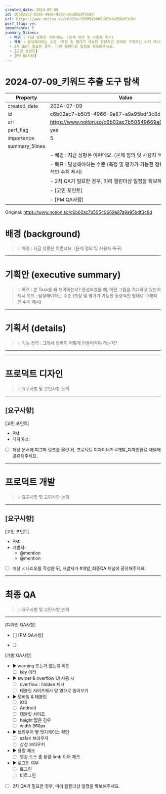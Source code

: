 ```yaml
---
created_date: 2024-07-09
id: c6b02ac7-b505-4966-9a87-a9a95bdf3c8d
url: https://www.notion.so/c6b02ac7b50549669a87a9a95bdf3c8d
perf_flag: yes
importance: 5
summary_5lines:
  - 배경 : 지금 상황은 이런데요. (문제 정의 및 사용자 욕구)
  - 목표 : 달성해야하는 수준 (측정 및 평가가 가능한 정량적인 형태로 구체적인 수치 제시)
  - 2차 QA가 필요한 경우, 미리 캘린더상 일정을 확보해주세요.
  - [고민 포인트]
  - [PM QA사항]
---
```


# 2024-07-09_키워드 추출 도구 탐색

| Property | Value |
| --- | --- |
| created_date | 2024-07-09 |
| id | c6b02ac7-b505-4966-9a87-a9a95bdf3c8d |
| url | https://www.notion.so/c6b02ac7b50549669a87a9a95bdf3c8d |
| perf_flag | yes |
| importance | 5 |
| summary_5lines | |
|  | - 배경 : 지금 상황은 이런데요. (문제 정의 및 사용자 욕구) |
|  | - 목표 : 달성해야하는 수준 (측정 및 평가가 가능한 정량적인 형태로 구체적인 수치 제시) |
|  | - 2차 QA가 필요한 경우, 미리 캘린더상 일정을 확보해주세요. |
|  | - [고민 포인트] |
|  | - [PM QA사항] |

Original: https://www.notion.so/c6b02ac7b50549669a87a9a95bdf3c8d

#  배경 (background)
> 💡 배경 : 지금 상황은 이런데요. (문제 정의 및 사용자 욕구)

  ---

#  기획안 (executive summary)
> 💡 목적 : 본 Task를 왜 해야하는지? 완성되었을 때, 어떤 그림을 기대하고 있는지 제시
목표 : 달성해야하는 수준 (측정 및 평가가 가능한 정량적인 형태로 구체적인 수치 제시)

  ---

#  기획서 (details)
> 💡 기능 정의 : 그래서 정확히 어떻게 만들어져야 하는지?

  ---

---

#  프로덕트 디자인
> 💡 요구사항 및 고민사항 논의

  ---
  [요구사항]
  - 
  [고민 포인트]
  - PM:
  - 디자이너: 
  - [ ] 해당 문서에 피그마 링크를 올린 뒤, 프로덕트 디자이너가 #개발_디자인완료 채널에 공유해주세요.

---

#  프로덕트 개발
> 💡 요구사항 및 고민사항 논의

  ---
  [요구사항]
  - 
  [고민 포인트]
  - PM:
  - 개발자: 
    - @mention 
    - @mention 
  - [ ] 예상 시나리오를 작성한 뒤, 개발자가 #개발_최종QA 채널에 공유해주세요.

---

#  최종 QA
> 💡 요구사항 및 고민사항 논의

  ---
  [디자인 QA사항]
  - [ ] 
  [PM QA사항]
  - [ ] 
  [개발 QA사항]
  - ▶ warning 뜨는거 없는지 확인
    - [ ] key 에러 
  - ▶ swiper & overflow UI 사용 시 
    - [ ] overflow : hidden 체크 
    - [ ] 테블릿 사이즈에서 양 옆으로 밀어보기 
  - ▶ 모바일 & 테블릿
    - [ ] iOS
    - [ ] Android
    - [ ] 테블릿 사이즈
    - [ ] height 짧은 경우 
    - [ ] width 360px 
  - ▶ 브라우저 별 엣지케이스 확인
    - [ ] safari 브라우저
    - [ ] 삼성 브라우저
  - ▶ 용량 체크
    - [ ] 영상 소스 총 용량 5mb 이하 체크 
  - ▶ 로그인 여부 
    - [ ] 로그인
    - [ ] 비로그인
  - [ ] 2차 QA가 필요한 경우, 미리 캘린더상 일정을 확보해주세요.
